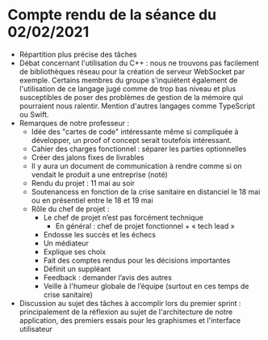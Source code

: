# Compte rendu de la séance du 02/02/2021

- Répartition plus précise des tâches
- Débat concernant l'utilisation du C++ : nous ne trouvons pas facilement de bibliothèques réseau pour la création de serveur WebSocket par exemple. Certains membres du groupe s'inquiétent également de l'utilisation de ce langage jugé comme de trop bas niveau et plus susceptibles de poser des problèmes de gestion de la mémoire qui pourraient nous ralentir. Mention d'autres langages comme TypeScript ou Swift.
- Remarques de notre professeur :
    - Idée des "cartes de code" intéressante même si compliquée à développer, un proof of concept serait toutefois intéressant.
    - Cahier des charges fonctionnel : séparer les parties optionnelles
    - Créer des jalons fixes de livrables
    - Il y aura un document de communication à rendre comme si on vendait le produit a une entreprise (noté)
    - Rendu du projet : 11 mai au soir
    - Soutenancess en fonction de la crise sanitaire en distanciel le 18 mai ou en présentiel entre le 18 et 19 mai
    - Rôle du chef de projet :
        - Le chef de projet n’est pas forcément technique
            - En général : chef de projet fonctionnel + « tech lead » 
        - Endosse les succès et les échecs
        - Un médiateur 
        - Explique ses choix
        - Fait des comptes rendus pour les décisions importantes
        - Définit un suppléant
        - Feedback : demander l’avis des autres
        - Veille à l'humeur globale de l’équipe (surtout en ces temps de crise sanitaire)
- Discussion au sujet des tâches à accomplir lors du premier sprint : principalement de la réflexion au sujet de l'architecture de notre application, des premiers essais pour les graphismes et l'interface utilisateur 

